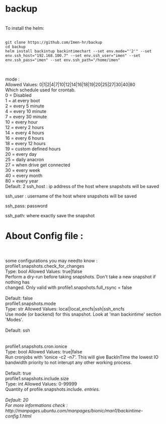 # backup
<br>
To install the helm: 
<pre>
    <code>
git clone https://github.com/Imen-hr/backup
cd backup
helm install backintup backintimechart --set env.mode="'2'" --set env.ssh_host="192.168.100.7" --set env.ssh_user="imen" --set env.ssh_pass="imen" --set env.ssh_path="/home/imen"
    </code>
</pre>
<br>mode :  
<br>Allowed Values: 0|1|2|4|7|10|12|14|16|18|19|20|25|27|30|40|80
<br>             Which  schedule  used  for  crontab.
<br>              0 = Disabled
<br>              1 = at every boot
<br>              2 = every 5 minute
<br>              4 = every 10 minute
<br>              7 = every 30 minute
<br>             10 = every hour
<br>             12 = every 2 hours
<br>             14 = every 4 hours
<br>             16 = every 6 hours
<br>             18 = every 12 hours
<br>             19 = custom defined hours
<br>             20 = every day
<br>             25 = daily anacron
<br>             27 = when drive get connected
<br>             30 = every week
<br>             40 = every month
<br>             80 = every year
<br>
             Default: 2
ssh_host :
ip address of the host where snapshots will be saved

ssh_user :
username of the host where snapshots will be saved

ssh_pass:
password

ssh_path:
where exactly save the snapshot


# About Config file :
<br>
<br>some configurations you may needto know :
<br>profile1.snapshots.check_for_changes
<br>             Type: bool      Allowed Values: true|false
<br>             Perform a dry-run before taking snapshots. Don't take a new snapshot if nothing  has
<br>             changed. Only valid with profile1.snapshots.full_rsync = false
<br>
<br>             Default: false
<br>profile1.snapshots.mode
<br>             Type: str       Allowed Values: local|local_encfs|ssh|ssh_encfs
<br>             Use mode (or backend) for this snapshot. Look at 'man backintime' section 'Modes'.
<br>
<br>             Default: ssh
<br>
<br>
<br>profile1.snapshots.cron.ionice
<br>             Type: bool      Allowed Values: true|false
<br>             Run cronjobs with 'ionice  -c2  -n7'.  This  will  give  BackInTime  the  lowest  IO
<br>             bandwidth priority to not interupt any other working process.
<br>
<br>             Default: true
<br>profile1.snapshots.include.size
<br>             Type: int       Allowed Values: 0-99999
<br>             Quantity of profile.snapshots.include.<I> entries.
<br>
<br>             Default: 20
<br>
For more informations check :
http://manpages.ubuntu.com/manpages/bionic/man1/backintime-config.1.html


